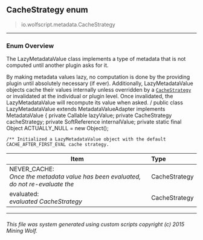 ## CacheStrategy __enum__

>io.wolfscript.metadata.CacheStrategy

---

### Enum Overview

The LazyMetadataValue class implements a type of metadata that is not computed until another plugin asks for it. <p> By making metadata values lazy, no computation is done by the providing plugin until absolutely necessary (if ever). Additionally, LazyMetadataValue objects cache their values internally unless overridden by a [`CacheStrategy`](CacheStrategy.md) or invalidated at the individual or plugin level. Once invalidated, the LazyMetadataValue will recompute its value when asked. /
public class LazyMetadataValue extends MetadataValueAdapter implements MetadataValue {
    private Callable<Object> lazyValue;
    private CacheStrategy cacheStrategy;
    private SoftReference<Object> internalValue;
    private static final Object ACTUALLY_NULL = new Object();

    /** Initialized a LazyMetadataValue object with the default CACHE_AFTER_FIRST_EVAL cache strategy.

Item | Type   
--- | :--- 
NEVER_CACHE: <br> _Once the metadata value has been evaluated, do not re-evaluate the_ | CacheStrategy
evaluated: <br> _evaluated CacheStrategy_ | CacheStrategy



---



###### This file was system generated using custom scripts copyright (c) 2015 Mining Wolf.
	

